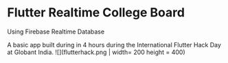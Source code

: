 # Flutter Realtime College Board

Using Firebase Realtime Database

A basic app built during in 4 hours during the International Flutter Hack Day at Globant India. 
![](flutterhack.png | width= 200 height = 400)

